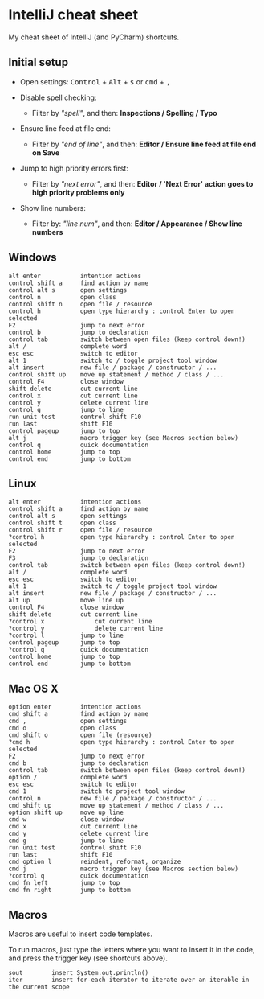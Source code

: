 IntelliJ cheat sheet
====================

My cheat sheet of IntelliJ (and PyCharm) shortcuts.


Initial setup
-------------

- Open settings:
  <kbd>Control</kbd> + <kbd>Alt</kbd> + <kbd>s</kbd> or <kbd>cmd</kbd> + <kbd>,</kbd>

- Disable spell checking:
  - Filter by *"spell"*, and then: **Inspections / Spelling / Typo**

- Ensure line feed at file end:
  - Filter by *"end of line"*, and then: **Editor / Ensure line feed at file end on Save**

- Jump to high priority errors first:
  - Filter by *"next error"*, and then: **Editor / 'Next Error' action goes to high priority problems only**

- Show line numbers:
  - Filter by: *"line num"*, and then: **Editor / Appearance / Show line numbers**


Windows
-------

    alt enter           intention actions
    control shift a     find action by name
    control alt s       open settings
    control n           open class
    control shift n     open file / resource
    control h           open type hierarchy : control Enter to open selected
    F2                  jump to next error
    control b           jump to declaration
    control tab         switch between open files (keep control down!)
    alt /               complete word
    esc esc             switch to editor
    alt 1               switch to / toggle project tool window
    alt insert          new file / package / constructor / ...
    control shift up    move up statement / method / class / ...
    control F4          close window
    shift delete        cut current line
    control x           cut current line
    control y           delete current line
    control g           jump to line
    run unit test       control shift F10
    run last            shift F10
    control pageup      jump to top
    alt j               macro trigger key (see Macros section below)
    control q           quick documentation
    control home        jump to top
    control end         jump to bottom

Linux
-----

    alt enter           intention actions
    control shift a     find action by name
    control alt s       open settings
    control shift t     open class
    control shift r     open file / resource
    ?control h          open type hierarchy : control Enter to open selected
    F2                  jump to next error
    F3                  jump to declaration
    control tab         switch between open files (keep control down!)
    alt /               complete word
    esc esc             switch to editor
    alt 1               switch to / toggle project tool window
    alt insert          new file / package / constructor / ...
    alt up              move line up
    control F4          close window
    shift delete        cut current line
    ?control x		    	cut current line
    ?control y    			delete current line
    ?control l          jump to line
    control pageup      jump to top
    ?control q          quick documentation
    control home        jump to top
    control end         jump to bottom


Mac OS X
--------

    option enter        intention actions
    cmd shift a         find action by name
    cmd ,               open settings
    cmd o               open class
    cmd shift o         open file (resource)
    ?cmd h              open type hierarchy : control Enter to open selected
    F2                  jump to next error
    cmd b               jump to declaration
    control tab         switch between open files (keep control down!)
    option /            complete word
    esc esc             switch to editor
    cmd 1               switch to project tool window
    control n           new file / package / constructor / ...
    cmd shift up        move up statement / method / class / ...
    option shift up     move up line
    cmd w               close window
    cmd x               cut current line
    cmd y               delete current line
    cmd g               jump to line
    run unit test       control shift F10
    run last            shift F10
    cmd option l        reindent, reformat, organize
    cmd j               macro trigger key (see Macros section below)
    ?control q          quick documentation
    cmd fn left         jump to top
    cmd fn right        jump to bottom

Macros
------

Macros are useful to insert code templates.

To run macros, just type the letters where you want to insert it in the code,
and press the trigger key (see shortcuts above).

    sout        insert System.out.println()
    iter        insert for-each iterator to iterate over an iterable in the current scope
